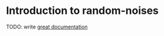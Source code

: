 # Introduction to random-noises

TODO: write [great documentation](http://jacobian.org/writing/what-to-write/)
